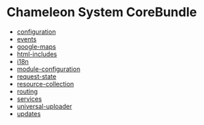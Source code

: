 Chameleon System CoreBundle
===========================

- [configuration](./resources/doc/configuration.md)
- [events](./resources/doc/events.md)
- [google-maps](./resources/doc/google-maps.md)
- [html-includes](./resources/doc/html-includes.md)
- [i18n](./resources/doc/i18n.md)
- [module-configuration](./resources/doc/module-configuration.md)
- [request-state](./resources/doc/request-state.md)
- [resource-collection](./resources/doc/resource-collection.md)
- [routing](./resources/doc/routing.md)
- [services](./resources/doc/services.md)
- [universal-uploader](./resources/doc/universal-uploader.md)
- [updates](./resources/doc/updates.md)